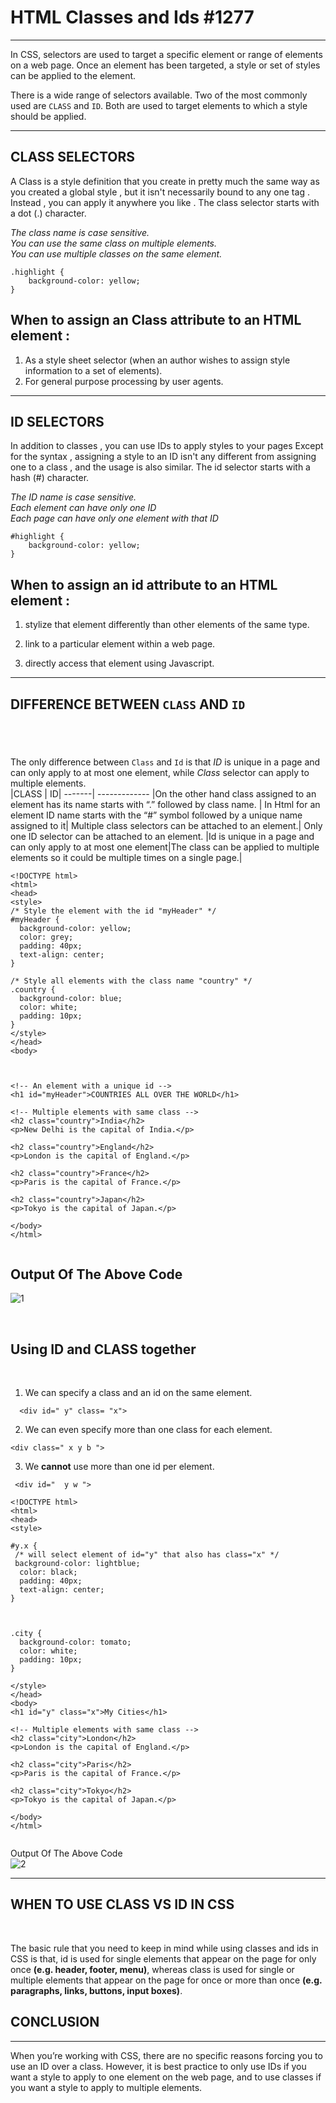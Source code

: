 # HTML Classes and Ids #1277

---

In CSS, selectors are used to target a specific element or range of elements on a web page. Once an element has been targeted, a style or set of styles can be applied to the element.

There is a wide range of selectors available. Two of the most commonly used are `CLASS` and `ID`. Both are used to target elements to which a style should be applied.

---

## **CLASS SELECTORS**

A Class is a style definition that you create in pretty much the same way as you created a global style , but it isn't necessarily bound to any one tag . Instead , you can apply it anywhere you like . The class selector starts with a dot (.) character.

_The class name is case sensitive._
<br>
_You can use the same class on multiple elements._
<br>
_You can use multiple classes on the same element._

```
.highlight {
    background-color: yellow;
}
```

## When to assign an Class attribute to an HTML element :

1. As a style sheet selector (when an author wishes to assign style information to a set of elements).
2. For general purpose processing by user agents.

---

## **ID SELECTORS**

In addition to classes , you can use IDs to apply styles to your pages Except for the syntax , assigning a style to an ID isn't any different from assigning one to a class , and the usage is also similar. The id selector starts with a hash (#) character.

_The ID name is case sensitive._
<br>
_Each element can have only one ID_
<br>
_Each page can have only one element with that ID_

```
#highlight {
    background-color: yellow;
}
```

## When to assign an id attribute to an HTML element :

1. stylize that element differently than other elements of the same type.
2. link to a particular element within a web page.

3. directly access that element using Javascript.

---

## **DIFFERENCE BETWEEN `CLASS` AND `ID`**

## <br>

The only difference between `Class` and `Id` is that _ID_ is unique in a page and can only apply to at most one element, while _Class_ selector can apply to multiple elements.
<br>
|CLASS | ID|
-------| -------------
|On the other hand class assigned to an element has its name starts with “.” followed by class name. | In Html for an element ID name starts with the “#” symbol followed by a unique name assigned to it|
Multiple class selectors can be attached to an element.| Only one ID selector can be attached to an element.
|Id is unique in a page and can only apply to at most one element|The class can be applied to multiple elements so it could be multiple times on a single page.|

```
<!DOCTYPE html>
<html>
<head>
<style>
/* Style the element with the id "myHeader" */
#myHeader {
  background-color: yellow;
  color: grey;
  padding: 40px;
  text-align: center;
}

/* Style all elements with the class name "country" */
.country {
  background-color: blue;
  color: white;
  padding: 10px;
}
</style>
</head>
<body>



<!-- An element with a unique id -->
<h1 id="myHeader">COUNTRIES ALL OVER THE WORLD</h1>

<!-- Multiple elements with same class -->
<h2 class="country">India</h2>
<p>New Delhi is the capital of India.</p>

<h2 class="country">England</h2>
<p>London is the capital of England.</p>

<h2 class="country">France</h2>
<p>Paris is the capital of France.</p>

<h2 class="country">Japan</h2>
<p>Tokyo is the capital of Japan.</p>

</body>
</html>


```

Output Of The Above Code
<br>
--
![1](./1.jpg)

<br>

## Using ID and CLASS together

<br>

1. We can specify a class and an id on the same element.

```
  <div id=" y" class= "x">
```

2.  We can even specify more than one class for each element.

```
<div class=" x y b ">
```

3.  We **cannot** use more than one id per element.

```
 <div id="  y w ">
```

```
<!DOCTYPE html>
<html>
<head>
<style>

#y.x {
 /* will select element of id="y" that also has class="x" */
 background-color: lightblue;
  color: black;
  padding: 40px;
  text-align: center;
}



.city {
  background-color: tomato;
  color: white;
  padding: 10px;
}

</style>
</head>
<body>
<h1 id="y" class="x">My Cities</h1>

<!-- Multiple elements with same class -->
<h2 class="city">London</h2>
<p>London is the capital of England.</p>

<h2 class="city">Paris</h2>
<p>Paris is the capital of France.</p>

<h2 class="city">Tokyo</h2>
<p>Tokyo is the capital of Japan.</p>

</body>
</html>


```

Output Of The Above Code
<br>
![2](./2.jpg)
<br>

---

## **WHEN TO USE CLASS VS ID IN CSS**

<br>

The basic rule that you need to keep in mind while using classes and ids in CSS is that, id is used for single elements that appear on the page for only once **(e.g. header, footer, menu)**, whereas class is used for single or multiple elements that appear on the page for once or more than once **(e.g. paragraphs, links, buttons, input boxes)**.

## **CONCLUSION**

---

When you’re working with CSS, there are no specific reasons forcing you to use an ID over a class. However, it is best practice to only use IDs if you want a style to apply to one element on the web page, and to use classes if you want a style to apply to multiple elements.
